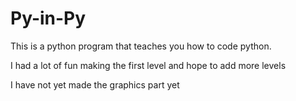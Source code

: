 # Py-in-Py
This is a python program that teaches you how to code python.

I had a lot of fun making the first level and hope to add more levels

I have not yet made the graphics part yet
